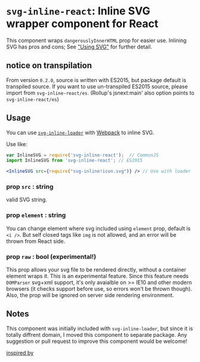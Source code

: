 # `svg-inline-react`: Inline SVG wrapper component for React

This component wraps `dangerouslyInnerHTML` prop for easier use. Inlining SVG has pros and cons; See ["Using SVG"](https://css-tricks.com/using-svg/) for further detail.

## notice on transpilation

From version `0.2.0`, source is written with ES2015, but package default is transpiled source. If you want to use un-transpiled ES2015 source, please import from `svg-inline-react/es`. (Rollup's jsnext:main' also option points to `svg-inline-react/es`)

## Usage

You can use [`svg-inline-loader`](https://github.com/sairion/svg-inline-loader) with [Webpack](https://webpack.github.io) to inline SVG.

Use like:

```jsx
var InlineSVG = require('svg-inline-react');  // CommonJS
import InlineSVG from 'svg-inline-react'; // ES2015

<InlineSVG src={require("svg-inline!icon.svg")} /> // Use with loader
```

### prop `src` : string

valid SVG string.

### prop `element` : string

You can change element where svg included using `element` prop, default is `<i />`. But self closed tags like `img` is not allowed, and an error will be thrown from React side.

### prop `raw` : bool (experimental!)

This prop allows your svg file to be rendered directly, without a container element wraps it. This is an experimental feature. Since this feature needs `DOMParser` svg+xml support, it's only avaialble on >= IE10 and other modern browsers (it checks support before use, so errors won't be thrown though). Also, the prop will be ignored on server side rendering environment.

## Notes

This component was initially included with `svg-inline-loader`, but since it is totally diffrent domain, I moved this component to separate package. Any suggestion or pull request to improve this component would be welcome!

[inspired by](https://gist.github.com/MoOx/1eb30eac43b2114de73a)
